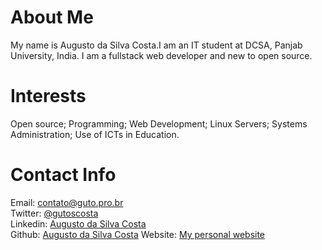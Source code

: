 # About Me
My name is Augusto da Silva Costa.I am an IT student at DCSA, Panjab University, India. 
I am a fullstack web developer and new to open source. 
# Interests
Open source; Programming; Web Development; Linux Servers; Systems Administration; Use of ICTs in Education.
# Contact Info
Email: [contato@guto.pro.br](mailto:contato@guto.pro.br)    
Twitter: [@gutoscosta](https://twitter.com/gutoscosta)  
Linkedin: [Augusto da Silva Costa](https://www.linkedin.com/in/gutocosta)  
Github: [Augusto da Silva Costa](https://github.com/gutocosta)
Website: [My personal website](http://guto.pro.br)
